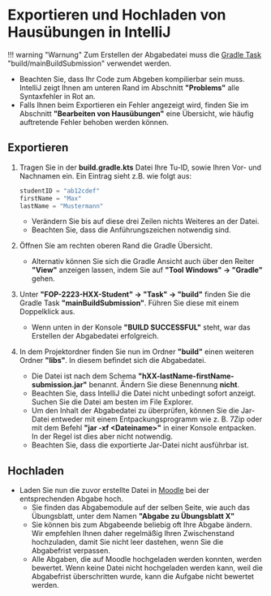 # Exportieren und Hochladen von Hausübungen in IntelliJ

!!! warning "Warnung"
    Zum Erstellen der Abgabedatei muss die [Gradle Task] "build/mainBuildSubmission" verwendet werden.
* Beachten Sie, dass Ihr Code zum Abgeben kompilierbar sein muss. IntelliJ zeigt Ihnen am unteren Rand im Abschnitt **"Problems"** alle Syntaxfehler in Rot an.
* Falls Ihnen beim Exportieren ein Fehler angezeigt wird, finden Sie im Abschnitt **"Bearbeiten von Hausübungen"** eine Übersicht, wie häufig auftretende Fehler behoben werden können.

## Exportieren

1. Tragen Sie in der **build.gradle.kts** Datei Ihre Tu-ID, sowie Ihren Vor- und Nachnamen ein. Ein Eintrag sieht z.B. wie folgt aus:
   ``` java
   studentID = "ab12cdef"
   firstName = "Max"
   lastName = "Mustermann"
   ```
    * Verändern Sie bis auf diese drei Zeilen nichts Weiteres an der Datei.
    * Beachten Sie, dass die Anführungszeichen notwendig sind.


2. Öffnen Sie am rechten oberen Rand die Gradle Übersicht.
    * Alternativ können Sie sich die Gradle Ansicht auch über den Reiter **"View"** anzeigen lassen, indem Sie auf **"Tool Windows" -> "Gradle"** gehen.


3. Unter **"FOP-2223-HXX-Student" -> "Task" -> "build"** finden Sie die Gradle Task **"mainBuildSubmission"**. Führen Sie diese mit einem Doppelklick aus.
    * Wenn unten in der Konsole **"BUILD SUCCESSFUL"** steht, war das Erstellen der Abgabedatei erfolgreich.


4. In dem Projektordner finden Sie nun im Ordner **"build"** einen weiteren Ordner **"libs"**. In diesem befindet sich die Abgabedatei.
    * Die Datei ist nach dem Schema **"hXX-lastName-firstName-submission.jar"** benannt. Ändern Sie diese Benennung **nicht**.
    * Beachten Sie, dass IntelliJ die Datei nicht unbedingt sofort anzeigt. Suchen Sie die Datei am besten im File Explorer.
    * Um den Inhalt der Abgabedatei zu überprüfen, können Sie die Jar-Datei entweder mit einem Entpackungsprogramm wie z. B. 7Zip oder mit dem Befehl **"jar -xf <Dateiname\>"** in einer Konsole entpacken. In der Regel ist dies aber nicht notwendig.
    * Beachten Sie, dass die exportierte Jar-Datei nicht ausführbar ist.

## Hochladen
* Laden Sie nun die zuvor erstellte Datei in [Moodle] bei der entsprechenden Abgabe hoch.
    * Sie finden das Abgabemodule auf der selben Seite, wie auch das Übungsblatt, unter dem Namen **"Abgabe zu Übungsblatt X"**
    * Sie können bis zum Abgabeende beliebig oft Ihre Abgabe ändern. Wir empfehlen Ihnen daher regelmäßig Ihren Zwischenstand hochzuladen, damit Sie nicht leer dastehen, wenn Sie die Abgabefrist verpassen.
    * Alle Abgaben, die auf Moodle hochgeladen werden konnten, werden bewertet. Wenn keine Datei nicht hochgeladen werden kann, weil die Abgabefrist überschritten wurde, kann die Aufgabe nicht bewertet werden.

[Moodle]: https://moodle.informatik.tu-darmstadt.de/course/view.php?id=1248
[Gradle Task]: https://wiki.tudalgo.org/exercises/edit/#gradle-tasks